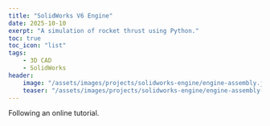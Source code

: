 ```yaml
---
title: "SolidWorks V6 Engine"
date: 2025-10-10
exerpt: "A simulation of rocket thrust using Python."
toc: true
toc_icon: "list"
tags:
    - 3D CAD
    - SolidWorks
header:
    image: "/assets/images/projects/solidworks-engine/engine-assembly.jpg"
    teaser: "/assets/images/projects/solidworks-engine/engine-assembly-teaser.jpg"
---
```


Following an online tutorial.